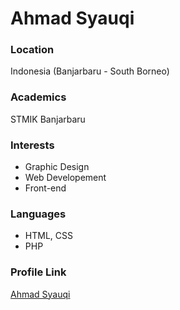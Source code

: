 # Ahmad Syauqi

### Location

Indonesia (Banjarbaru - South Borneo)

### Academics

STMIK Banjarbaru

### Interests

- Graphic Design
- Web Developement
- Front-end

### Languages

- HTML, CSS
- PHP

### Profile Link

[Ahmad Syauqi](https://github.com/syauqiahmd)

